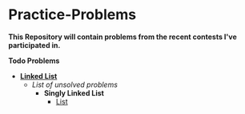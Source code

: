 # Practice-Problems
**This Repository will contain problems from the recent contests I've participated in.**

**Todo Problems**
+ [**Linked List**](https://www.geeksforgeeks.org/data-structures/linked-list/)
   + _List of unsolved problems_
      + **Singly Linked List**
         + [List](https://www.geeksforgeeks.org/data-structures/linked-list/singly-linked-list/)
